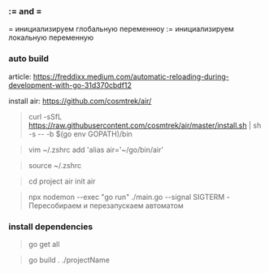 ### := and = 
= инициализируем глобальную переменнюу
:= инициализируем локальную переменную

### auto build
article: https://freddixx.medium.com/automatic-reloading-during-development-with-go-31d370cbdf12

install air: https://github.com/cosmtrek/air/
>curl -sSfL https://raw.githubusercontent.com/cosmtrek/air/master/install.sh | sh -s -- -b $(go env GOPATH)/bin

>vim ~/.zshrc
add 'alias air='~/go/bin/air'

> source ~/.zshrc

> cd project
> air init
> air

>npx nodemon --exec "go run" ./main.go --signal SIGTERM - Пересобираем и перезапускаем автоматом

### install dependencies
> go get all

> go build .
> ./projectName